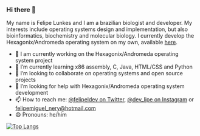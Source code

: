 ### Hi there 👋

My name is Felipe Lunkes and I am a brazilian biologist and developer. My interests include operating systems design and implementation, but also bioinformatics, biochemistry and molecular biology. I currently develop the Hexagonix/Andromeda operating system on my own, available [here](https://github.com/hexagonix/hexagonix).

- 🔭 I am currently working on the Hexagonix/Andromeda operating system project
- 🌱 I’m currently learning x86 assembly, C, Java, HTML/CSS and Python
- 👯 I’m looking to collaborate on operating systems and open source projects
- 🤔 I’m looking for help with Hexagonix/Andromeda operating system development
- 📫 How to reach me: [@felipeldev on Twitter](https://twitter.com/felipeldev), [@dev_lipe on Instagram](https://instagram.com/dev_lipe) or felipemiguel_nery@hotmail.com
- 😄 Pronouns: he/him

[![Top Langs](https://github-readme-stats.vercel.app/api/top-langs/?username=felipenlunkes)](https://github.com/felipenlunkes)
